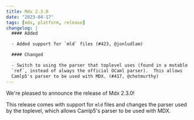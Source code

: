 ```yaml
---
title: Mdx 2.3.0
date: "2023-04-17"
tags: [mdx, platform, release]
changelog: |
  #### Added

  - Added support for `mld` files (#423, @jonludlam)

  #### Changed

  - Switch to using the parser that toplevel uses (found in a mutable
  `ref`, instead of always the official OCaml parser).  This allows
  Camlp5's parser to be used with MDX. (#417, @chetmurthy)
---
```


We're pleased to announce the release of Mdx 2.3.0!

This release comes with support for `mld` files and changes the parser used
by the toplevel, which allows Camlp5's parser to be used with MDX.
